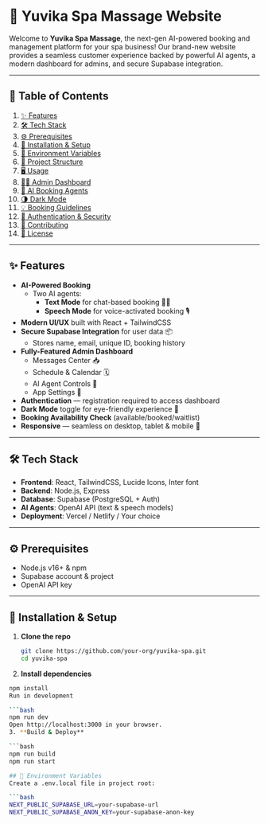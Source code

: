 # 🌿 Yuvika Spa Massage Website

Welcome to **Yuvika Spa Massage**, the next-gen AI-powered booking and management platform for your spa business! Our brand-new website provides a seamless customer experience backed by powerful AI agents, a modern dashboard for admins, and secure Supabase integration.

---

## 🚀 Table of Contents

1. [✨ Features](#-features)  
2. [🛠️ Tech Stack](#️-tech-stack)  
3. [⚙️ Prerequisites](#️-prerequisites)  
4. [🔧 Installation & Setup](#-installation--setup)  
5. [🔑 Environment Variables](#-environment-variables)  
6. [📂 Project Structure](#-project-structure)  
7. [🖥️ Usage](#️-usage)  
8. [🧑‍💻 Admin Dashboard](#-admin-dashboard)  
9. [🤖 AI Booking Agents](#-ai-booking-agents)  
10. [🌗 Dark Mode](#-dark-mode)  
11. [💡 Booking Guidelines](#-booking-guidelines)  
12. [🔐 Authentication & Security](#-authentication--security)  
13. [🤝 Contributing](#-contributing)  
14. [📄 License](#-license)  

---

## ✨ Features

- **AI-Powered Booking**  
  - Two AI agents:  
    - **Text Mode** for chat-based booking 🤖💬  
    - **Speech Mode** for voice-activated booking 🎙️  
- **Modern UI/UX** built with React + TailwindCSS  
- **Secure Supabase Integration** for user data 📦  
  - Stores name, email, unique ID, booking history  
- **Fully-Featured Admin Dashboard**  
  - Messages Center 📥  
  - Schedule & Calendar 🗓️  
  - AI Agent Controls 🤖  
  - App Settings 🔧  
- **Authentication** — registration required to access dashboard  
- **Dark Mode** toggle for eye-friendly experience 🌙  
- **Booking Availability Check** (available/booked/waitlist)  
- **Responsive** — seamless on desktop, tablet & mobile 📱  

---

## 🛠️ Tech Stack

- **Frontend**: React, TailwindCSS, Lucide Icons, Inter font  
- **Backend**: Node.js, Express  
- **Database**: Supabase (PostgreSQL + Auth)  
- **AI Agents**: OpenAI API (text & speech models)  
- **Deployment**: Vercel / Netlify / Your choice  

---

## ⚙️ Prerequisites

- Node.js v16+ & npm  
- Supabase account & project  
- OpenAI API key  

---

## 🔧 Installation & Setup

1. **Clone the repo**  
   ```bash
   git clone https://github.com/your-org/yuvika-spa.git
   cd yuvika-spa
2. **Install dependencies**
   
```bash
npm install
Run in development

```bash
npm run dev
Open http://localhost:3000 in your browser.
3. **Build & Deploy**

```bash
npm run build
npm run start

## 🔑 Environment Variables
Create a .env.local file in project root:

```bash
NEXT_PUBLIC_SUPABASE_URL=your-supabase-url
NEXT_PUBLIC_SUPABASE_ANON_KEY=your-supabase-anon-key
